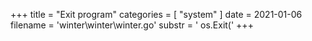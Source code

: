 +++
title = "Exit program"
categories = [ "system" ]
date = 2021-01-06
filename = 'winter\winter\winter.go'
substr = ' os.Exit('
+++
